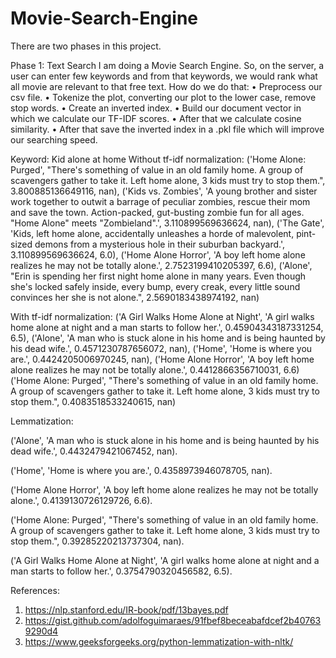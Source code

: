 # Movie-Search-Engine
There are two phases in this project.

Phase 1: Text Search
I am doing a Movie Search Engine. So, on the server, a user can enter few keywords and from that keywords, we would rank what all movie are relevant to that free text.
How do we do that:
•	Preprocess our csv file.
•	Tokenize the plot, converting our plot to the lower case, remove stop words.
•	Create an inverted index.
•	Build our document vector in which we calculate our TF-IDF scores.
•	After that we calculate cosine similarity.
•	After that save the inverted index in a .pkl file which will improve our searching speed.


Keyword: Kid alone at home
Without tf-idf normalization:
('Home Alone: Purged', "There's something of value in an old family home. A group of scavengers gather to take it. Left home alone, 3 kids must try to stop them.", 3.800885136649116, nan), 
('Kids vs. Zombies', 'A young brother and sister work together to outwit a barrage of peculiar zombies, rescue their mom and save the town. Action-packed, gut-busting zombie fun for all ages. "Home Alone" meets "Zombieland".', 3.110899569636624, nan), 
('The Gate', 'Kids, left home alone, accidentally unleashes a horde of malevolent, pint-sized demons from a mysterious hole in their suburban backyard.', 3.110899569636624, 6.0), 
('Home Alone Horror', 'A boy left home alone realizes he may not be totally alone.', 2.7523199410205397, 6.6), 
('Alone', "Erin is spending her first night home alone in many years. Even though she's locked safely inside, every bump, every creak, every little sound convinces her she is not alone.", 2.5690183438974192, nan)



With tf-idf normalization:
('A Girl Walks Home Alone at Night', 'A girl walks home alone at night and a man starts to follow her.', 0.45904343187331254, 6.5),
 ('Alone', 'A man who is stuck alone in his home and is being haunted by his dead wife.', 0.4571230787656072, nan), 
('Home', 'Home is where you are.', 0.4424205006970245, nan), 
('Home Alone Horror', 'A boy left home alone realizes he may not be totally alone.', 0.4412866356710031, 6.6)
('Home Alone: Purged', "There's something of value in an old family home. A group of scavengers gather to take it. Left home alone, 3 kids must try to stop them.", 0.4083518533240615, nan)

Lemmatization:

('Alone', 'A man who is stuck alone in his home and is being haunted by his dead wife.', 0.4432479421067452, nan).

 ('Home', 'Home is where you are.', 0.4358973946078705, nan).
	
('Home Alone Horror', 'A boy left home alone realizes he may not be totally alone.', 0.4139130726129726, 6.6).

('Home Alone: Purged', "There's something of value in an old family home. A group of scavengers gather to take it. Left home alone, 3 kids must try to stop them.", 0.39285220213737304, nan).

('A Girl Walks Home Alone at Night', 'A girl walks home alone at night and a man starts to follow her.', 0.3754790320456582, 6.5).


References:
1.	https://nlp.stanford.edu/IR-book/pdf/13bayes.pdf
2.	https://gist.github.com/adolfoguimaraes/91fbef8beceabafdcef2b407639290d4
3.	https://www.geeksforgeeks.org/python-lemmatization-with-nltk/

